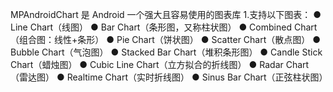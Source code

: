 ﻿MPAndroidChart 是 Android 一个强大且容易使用的图表库
1.支持以下图表：
  ● Line Chart（线图）
  ● Bar Chart（条形图，又称柱状图）
  ● Combined Chart（组合图：线性+条形）
  ● Pie Chart（饼状图）
  ● Scatter Chart（散点图）
  ● Bubble Chart（气泡图）
  ● Stacked Bar Chart（堆积条形图）
  ● Candle Stick Chart（蜡烛图）
  ● Cubic Line Chart（立方拟合的折线图）
  ● Radar Chart（雷达图）
  ● Realtime Chart（实时折线图）
  ● Sinus Bar Chart（正弦柱状图）
